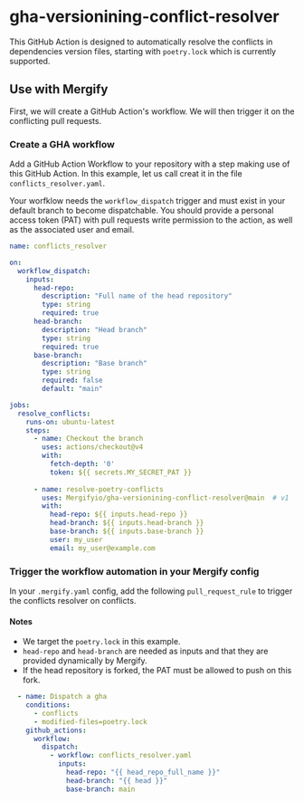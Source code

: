 # gha-versionining-conflict-resolver

This GitHub Action is designed to automatically resolve the conflicts in dependencies version files, starting
with `poetry.lock` which is currently supported.

## Use with Mergify

First, we will create a GitHub Action's workflow. We will then trigger it on the conflicting pull requests.

### Create a GHA workflow

Add a GitHub Action Workflow to your repository with a step making use of this GitHub Action. In this example,
let us call creat it in the file `conflicts_resolver.yaml`.

Your worfklow needs the `workflow_dispatch` trigger and must exist in your default branch to become dispatchable.
You should provide a personal access token (PAT) with pull requests write permission to the action, as well as the
associated user and email.

```yaml
name: conflicts_resolver

on:
  workflow_dispatch:
    inputs:
      head-repo:
        description: "Full name of the head repository"
        type: string
        required: true
      head-branch:
        description: "Head branch"
        type: string
        required: true
      base-branch:
        description: "Base branch"
        type: string
        required: false
        default: "main"

jobs:
  resolve_conflicts:
    runs-on: ubuntu-latest
    steps:
      - name: Checkout the branch
        uses: actions/checkout@v4
        with:
          fetch-depth: '0'
          token: ${{ secrets.MY_SECRET_PAT }}
          
      - name: resolve-poetry-conflicts
        uses: Mergifyio/gha-versionining-conflict-resolver@main  # v1
        with:
          head-repo: ${{ inputs.head-repo }}
          head-branch: ${{ inputs.head-branch }}
          base-branch: ${{ inputs.base-branch }}
          user: my_user
          email: my_user@example.com
```

### Trigger the workflow automation in your Mergify config

In your `.mergify.yaml` config, add the following `pull_request_rule` to trigger the conflicts resolver on conflicts.

#### Notes
- We target the `poetry.lock` in this example.
- `head-repo` and `head-branch` are needed as inputs and that they are provided dynamically by Mergify.
- If the head repository is forked, the PAT must be allowed to push on this fork.

```yaml
  - name: Dispatch a gha
    conditions:
      - conflicts
      - modified-files=poetry.lock
    github_actions:
      workflow:
        dispatch:
          - workflow: conflicts_resolver.yaml
            inputs:
              head-repo: "{{ head_repo_full_name }}"
              head-branch: "{{ head }}"
              base-branch: main
```
